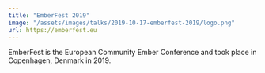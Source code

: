 ```yaml
---
title: "EmberFest 2019"
image: "/assets/images/talks/2019-10-17-emberfest-2019/logo.png"
url: https://emberfest.eu
---
```


EmberFest is the European Community Ember Conference and took place in
Copenhagen, Denmark in 2019.
